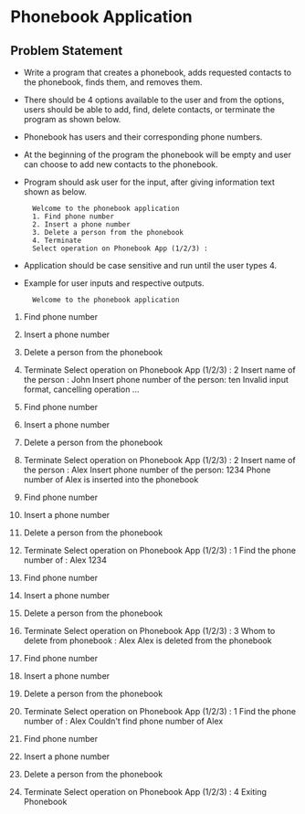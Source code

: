 #  Phonebook Application
## Problem Statement

* Write a program that creates a phonebook, adds requested contacts to the phonebook, finds them, and removes them.

* There should be 4 options available to the user and from the options, users should be able to add, find, delete contacts, or terminate the program as shown below.

* Phonebook has users and their corresponding phone numbers.

* At the beginning of the program the phonebook will be empty and user can choose to add new contacts to the phonebook.

* Program should ask user for the input, after giving information text shown as below.

        Welcome to the phonebook application
        1. Find phone number
        2. Insert a phone number
        3. Delete a person from the phonebook
        4. Terminate
        Select operation on Phonebook App (1/2/3) :

* Application should be case sensitive and run until the user types 4.

* Example for user inputs and respective outputs.

        Welcome to the phonebook application
1. Find phone number
2. Insert a phone number
3. Delete a person from the phonebook
4. Terminate
Select operation on Phonebook App (1/2/3) : 2
Insert name of the person : John
Insert phone number of the person: ten
Invalid input format, cancelling operation ...

1. Find phone number
2. Insert a phone number
3. Delete a person from the phonebook
4. Terminate
Select operation on Phonebook App (1/2/3) : 2
Insert name of the person : Alex
Insert phone number of the person: 1234
Phone number of Alex is inserted into the phonebook

1. Find phone number
2. Insert a phone number
3. Delete a person from the phonebook
4. Terminate
Select operation on Phonebook App (1/2/3) : 1
Find the phone number of : Alex
1234

1. Find phone number
2. Insert a phone number
3. Delete a person from the phonebook
4. Terminate
Select operation on Phonebook App (1/2/3) : 3
Whom to delete from phonebook : Alex
Alex is deleted from the phonebook

1. Find phone number
2. Insert a phone number
3. Delete a person from the phonebook
4. Terminate
Select operation on Phonebook App (1/2/3) : 1
Find the phone number of : Alex
Couldn't find phone number of Alex

1. Find phone number
2. Insert a phone number
3. Delete a person from the phonebook
4. Terminate
Select operation on Phonebook App (1/2/3) : 4
Exiting Phonebook